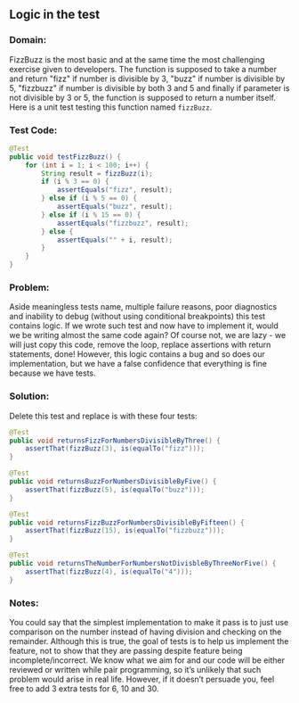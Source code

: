 ## Logic in the test


### Domain:

FizzBuzz is the most basic and at the same time the most challenging exercise given to developers. The function is supposed to take a number and return "fizz" if number is divisible by 3, "buzz" if number is divisible by 5, "fizzbuzz" if number is divisible by both 3 and 5 and finally if parameter is not divisible by 3 or 5, the function is supposed to return a number itself. Here is a unit test testing this function named ```fizzBuzz```.


### Test Code:

```java
@Test
public void testFizzBuzz() {
    for (int i = 1; i < 100; i++) {
        String result = fizzBuzz(i);
        if (i % 3 == 0) {
            assertEquals("fizz", result);
        } else if (i % 5 == 0) {
            assertEquals("buzz", result);
        } else if (i % 15 == 0) {
            assertEquals("fizzbuzz", result);
        } else {
            assertEquals("" + i, result);
        }
    }
}
```


### Problem:

Aside meaningless tests name, multiple failure reasons, poor diagnostics and inability to debug (without using conditional breakpoints) this test contains logic. If we wrote such test and now have to implement it, would we be writing almost the same code again? Of course not, we are lazy - we will just copy this code, remove the loop, replace assertions with return statements, done! However, this logic contains a bug and so does our implementation, but we have a false confidence that everything is fine because we have tests.


### Solution:

Delete this test and replace is with these four tests:

```java
@Test
public void returnsFizzForNumbersDivisibleByThree() {
    assertThat(fizzBuzz(3), is(equalTo("fizz")));
}

@Test
public void returnsBuzzForNumbersDivisibleByFive() {
    assertThat(fizzBuzz(5), is(equalTo("buzz")));
}

@Test
public void returnsFizzBuzzForNumbersDivisibleByFifteen() {
    assertThat(fizzBuzz(15), is(equalTo("fizzbuzz")));
}

@Test
public void returnsTheNumberForNumbersNotDivisbleByThreeNorFive() {
    assertThat(fizzBuzz(4), is(equalTo("4")));
}
```

### Notes:

You could say that the simplest implementation to make it pass is to just use comparison on the number instead of having division and checking on the remainder. Although this is true, the goal of tests is to help us implement the feature, not to show that they are passing despite feature being incomplete/incorrect. We know what we aim for and our code will be either reviewed or written while pair programming, so it’s unlikely that such problem would arise in real life. However, if it doesn’t persuade you, feel free to add 3 extra tests for 6, 10 and 30.
